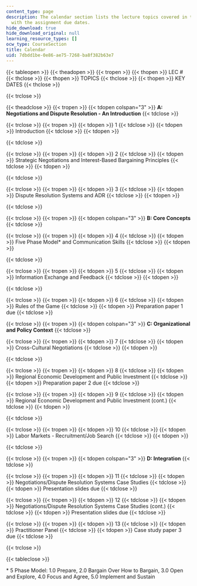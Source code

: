 ```yaml
---
content_type: page
description: The calendar section lists the lecture topics covered in the course along
  with the assignment due dates.
hide_download: true
hide_download_original: null
learning_resource_types: []
ocw_type: CourseSection
title: Calendar
uid: 7dbdd1be-0e86-ae75-7268-ba8f382b63e7
---
```


{{< tableopen >}}
{{< theadopen >}}
{{< tropen >}}
{{< thopen >}}
LEC #
{{< thclose >}}
{{< thopen >}}
TOPICS
{{< thclose >}}
{{< thopen >}}
KEY DATES
{{< thclose >}}

{{< trclose >}}

{{< theadclose >}}
{{< tropen >}}
{{< tdopen colspan="3" >}}
**A: Negotiations and Dispute Resolution - An Introduction**
{{< tdclose >}}

{{< trclose >}}
{{< tropen >}}
{{< tdopen >}}
1
{{< tdclose >}}
{{< tdopen >}}
Introduction
{{< tdclose >}}
{{< tdopen >}}

{{< tdclose >}}

{{< trclose >}}
{{< tropen >}}
{{< tdopen >}}
2
{{< tdclose >}}
{{< tdopen >}}
Strategic Negotiations and Interest-Based Bargaining Principles
{{< tdclose >}}
{{< tdopen >}}

{{< tdclose >}}

{{< trclose >}}
{{< tropen >}}
{{< tdopen >}}
3
{{< tdclose >}}
{{< tdopen >}}
Dispute Resolution Systems and ADR
{{< tdclose >}}
{{< tdopen >}}

{{< tdclose >}}

{{< trclose >}}
{{< tropen >}}
{{< tdopen colspan="3" >}}
**B: Core Concepts**
{{< tdclose >}}

{{< trclose >}}
{{< tropen >}}
{{< tdopen >}}
4
{{< tdclose >}}
{{< tdopen >}}
Five Phase Model\* and Communication Skills
{{< tdclose >}}
{{< tdopen >}}

{{< tdclose >}}

{{< trclose >}}
{{< tropen >}}
{{< tdopen >}}
5
{{< tdclose >}}
{{< tdopen >}}
Information Exchange and Feedback
{{< tdclose >}}
{{< tdopen >}}

{{< tdclose >}}

{{< trclose >}}
{{< tropen >}}
{{< tdopen >}}
6
{{< tdclose >}}
{{< tdopen >}}
Rules of the Game
{{< tdclose >}}
{{< tdopen >}}
Preparation paper 1 due
{{< tdclose >}}

{{< trclose >}}
{{< tropen >}}
{{< tdopen colspan="3" >}}
**C: Organizational and Policy Context**
{{< tdclose >}}

{{< trclose >}}
{{< tropen >}}
{{< tdopen >}}
7
{{< tdclose >}}
{{< tdopen >}}
Cross-Cultural Negotiations
{{< tdclose >}}
{{< tdopen >}}

{{< tdclose >}}

{{< trclose >}}
{{< tropen >}}
{{< tdopen >}}
8
{{< tdclose >}}
{{< tdopen >}}
Regional Economic Development and Public Investment
{{< tdclose >}}
{{< tdopen >}}
Preparation paper 2 due
{{< tdclose >}}

{{< trclose >}}
{{< tropen >}}
{{< tdopen >}}
9
{{< tdclose >}}
{{< tdopen >}}
Regional Economic Development and Public Investment (cont.)
{{< tdclose >}}
{{< tdopen >}}

{{< tdclose >}}

{{< trclose >}}
{{< tropen >}}
{{< tdopen >}}
10
{{< tdclose >}}
{{< tdopen >}}
Labor Markets - Recruitment/Job Search
{{< tdclose >}}
{{< tdopen >}}

{{< tdclose >}}

{{< trclose >}}
{{< tropen >}}
{{< tdopen colspan="3" >}}
**D: Integration**
{{< tdclose >}}

{{< trclose >}}
{{< tropen >}}
{{< tdopen >}}
11
{{< tdclose >}}
{{< tdopen >}}
Negotiations/Dispute Resolution Systems Case Studies
{{< tdclose >}}
{{< tdopen >}}
Presentation slides due
{{< tdclose >}}

{{< trclose >}}
{{< tropen >}}
{{< tdopen >}}
12
{{< tdclose >}}
{{< tdopen >}}
Negotiations/Dispute Resolution Systems Case Studies (cont.)
{{< tdclose >}}
{{< tdopen >}}
Presentation slides due
{{< tdclose >}}

{{< trclose >}}
{{< tropen >}}
{{< tdopen >}}
13
{{< tdclose >}}
{{< tdopen >}}
Practitioner Panel
{{< tdclose >}}
{{< tdopen >}}
Case study paper 3 due
{{< tdclose >}}

{{< trclose >}}

{{< tableclose >}}

  
\* 5 Phase Model: 1.0 Prepare, 2.0 Bargain Over How to Bargain, 3.0 Open and Explore, 4.0 Focus and Agree, 5.0 Implement and Sustain